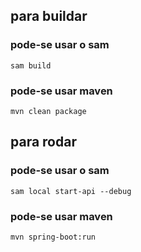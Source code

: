 ## para buildar

### pode-se usar o sam
```shell
sam build
```

### pode-se usar maven
```shell
mvn clean package
```

## para rodar

### pode-se usar o sam
```shell
sam local start-api --debug
```

### pode-se usar maven
```shell
mvn spring-boot:run
```

